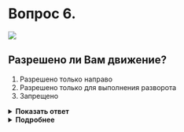 # Вопрос 6.

![](https://s.drom.ru/i24228/pdd/tickets/2016/1543885505.jpg)

## Разрешено ли Вам движение?

1. Разрешено только направо
2. Разрешено только для выполнения разворота
3. Запрещено

<details>
<summary><b>Показать ответ</b></summary>
Правильный ответ: 3
</details>
<details>
<summary><b>Подробнее</b></summary>
Вспоминаем старый преподавательский приём, афоризм: «правая вытянутая рука (со стороны правого бока) - шлагбаум». Движение запрещено.
(Пункт 6.10 ПДД)
</details>